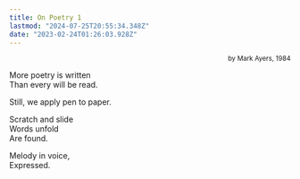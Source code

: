 ```yaml
---
title: On Poetry 1
lastmod: "2024-07-25T20:55:34.348Z"
date: "2023-02-24T01:26:03.928Z"
---
```


<div style="text-align: right"><small>by Mark Ayers, 1984</small></div>

More poetry is written\
Than every will be read.

Still, we apply pen to paper.

Scratch and slide\
Words unfold\
Are found.

Melody in voice,\
Expressed.
